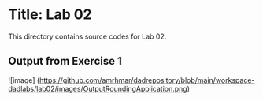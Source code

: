 # Title: Lab 02

This directory contains source codes for Lab 02.

## Output from Exercise 1

![image] 
(https://github.com/amrhmar/dadrepository/blob/main/workspace-dadlabs/lab02/images/OutputRoundingApplication.png)
